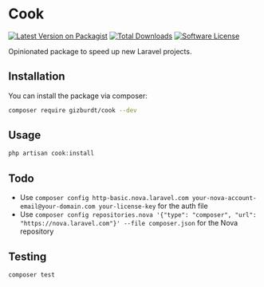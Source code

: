 # Cook

[![Latest Version on Packagist](https://img.shields.io/packagist/v/gizburdt/cook.svg?style=flat-square)](https://packagist.org/packages/gizburdt/cook)
[![Total Downloads](https://img.shields.io/packagist/dt/gizburdt/cook.svg?style=flat-square)](https://packagist.org/packages/gizburdt/cook)
[![Software License](https://img.shields.io/badge/license-MIT-brightgreen.svg?style=flat-square)](LICENSE.md)

Opinionated package to speed up new Laravel projects.

## Installation

You can install the package via composer:

``` bash
composer require gizburdt/cook --dev
```

## Usage

``` php
php artisan cook:install
```

## Todo
- Use `composer config http-basic.nova.laravel.com your-nova-account-email@your-domain.com your-license-key` for the auth file
- Use `composer config repositories.nova '{"type": "composer", "url": "https://nova.laravel.com"}' --file composer.json` for the Nova repository

## Testing

``` bash
composer test
```
